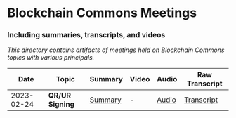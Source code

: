 # Blockchain Commons Meetings
### Including summaries, transcripts, and videos

_This directory contains artifacts of meetings held on Blockchain Commons topics with various principals._

| Date | Topic | Summary | Video | Audio | Raw Transcript |
|------|-------|---------|-------|-------|----------------|
|2023-02-24|**QR/UR Signing**| [Summary](https://github.com/BlockchainCommons/Gordian-Developer-Community/discussions/103) | - | [Audio](https://github.com/BlockchainCommons/Gordian-Developer-Community/blob/master/meetings/Gordian%20Developer%20Community%20-%20Meeting%202023-02-024%20on%20Requirements%20Signing%20with%20URs%20(vbr8).mp3) | [Transcript](https://github.com/BlockchainCommons/Gordian-Developer-Community/blob/master/meetings/Gordian%20Developer%20Community%20-%20Meeting%202023-02-024%20on%20Requirements%20Signing%20with%20URs.md) |
